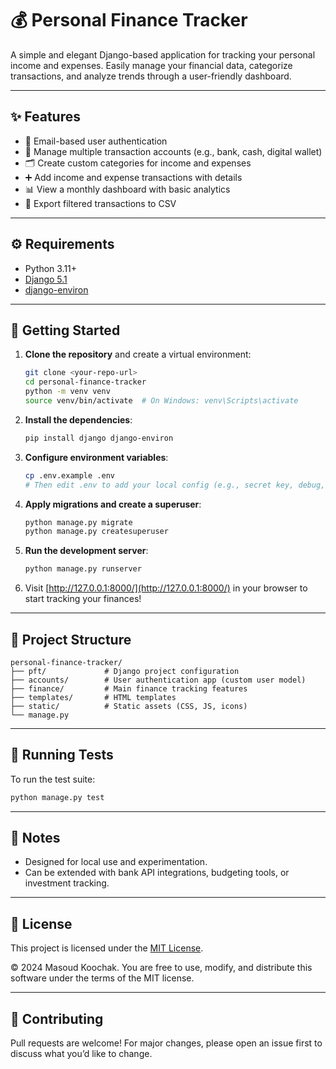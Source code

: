 # 💰 Personal Finance Tracker

A simple and elegant Django-based application for tracking your personal income and expenses. Easily manage your financial data, categorize transactions, and analyze trends through a user-friendly dashboard.

---

## ✨ Features

- 🔐 Email-based user authentication
- 💼 Manage multiple transaction accounts (e.g., bank, cash, digital wallet)
- 🗂️ Create custom categories for income and expenses
- ➕ Add income and expense transactions with details
- 📊 View a monthly dashboard with basic analytics
- 📁 Export filtered transactions to CSV

---

## ⚙️ Requirements

- Python 3.11+
- [Django 5.1](https://www.djangoproject.com/)
- [django-environ](https://github.com/joke2k/django-environ)

---

## 🚀 Getting Started

1. **Clone the repository** and create a virtual environment:
   ```bash
   git clone <your-repo-url>
   cd personal-finance-tracker
   python -m venv venv
   source venv/bin/activate  # On Windows: venv\Scripts\activate
   ```

2. **Install the dependencies**:
   ```bash
   pip install django django-environ
   ```

3. **Configure environment variables**:
   ```bash
   cp .env.example .env
   # Then edit .env to add your local config (e.g., secret key, debug, db settings)
   ```

4. **Apply migrations and create a superuser**:
   ```bash
   python manage.py migrate
   python manage.py createsuperuser
   ```

5. **Run the development server**:
   ```bash
   python manage.py runserver
   ```

6. Visit [http://127.0.0.1:8000/](http://127.0.0.1:8000/) in your browser to start tracking your finances!

---

## 📁 Project Structure

```
personal-finance-tracker/
├── pft/             # Django project configuration
├── accounts/        # User authentication app (custom user model)
├── finance/         # Main finance tracking features
├── templates/       # HTML templates
├── static/          # Static assets (CSS, JS, icons)
└── manage.py
```

---

## 🧪 Running Tests

To run the test suite:

```bash
python manage.py test
```

---

## 📌 Notes

- Designed for local use and experimentation.
- Can be extended with bank API integrations, budgeting tools, or investment tracking.

---

## 📜 License

This project is licensed under the [MIT License](LICENSE).

© 2024 Masoud Koochak. You are free to use, modify, and distribute this software under the terms of the MIT license.


---

## 🙌 Contributing

Pull requests are welcome! For major changes, please open an issue first to discuss what you’d like to change.
